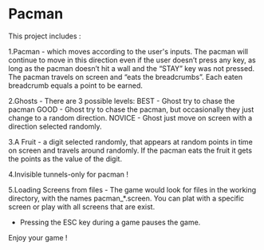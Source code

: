 # Pacman

This project includes :

1.Pacman - which moves according to the user's inputs. 
The pacman will continue to move in this direction even if the user doesn’t press any key, as long as the pacman doesn’t hit a wall and the “STAY” key was not pressed.
The pacman travels on screen and “eats the breadcrumbs”. Each eaten breadcrumb equals a point to be earned.

2.Ghosts - There are 3 possible levels:
BEST - Ghost try to chase the pacman
GOOD - Ghost try to chase the pacman, but occasionally they just change to a random direction.
NOVICE - Ghost just move on screen with a direction selected randomly.

3.A Fruit - a digit selected randomly, that appears at random points in time on screen and travels around randomly.
If the pacman eats the fruit it gets the points as the value of the digit.

4.Invisible tunnels-only for pacman !

5.Loading Screens from files - 
The game would look for files in the working directory, with the names pacman_*.screen.
You can plat with a specific screen or play with all screens that are exist.

* Pressing the ESC key during a game pauses the game.

Enjoy your game !

